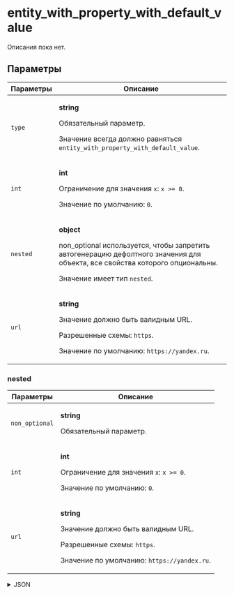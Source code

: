 # entity_with_property_with_default_value
Описания пока нет.

## Параметры
| Параметры | Описание |
| --- | --- |
| `type` | <p>**string**</p><p>Обязательный параметр.</p><p>Значение всегда должно равняться `entity_with_property_with_default_value`.</p> |
| `int` | <p>**int**</p><p>Ограничение для значения `x`: `x >= 0`.</p><p>Значение по умолчанию: `0`.</p> |
| `nested` | <p>**object**</p><p>non_optional используется, чтобы запретить автогенерацию дефолтного значения для объекта, все свойства которого опциональны.</p><p>Значение имеет тип `nested`.</p> |
| `url` | <p>**string**</p><p>Значение должно быть валидным URL.</p><p>Разрешенные схемы: `https`.</p><p>Значение по умолчанию: `https://yandex.ru`.</p> |

### nested
| Параметры | Описание |
| --- | --- |
| `non_optional` | <p>**string**</p><p>Обязательный параметр.</p> |
| `int` | <p>**int**</p><p>Ограничение для значения `x`: `x >= 0`.</p><p>Значение по умолчанию: `0`.</p> |
| `url` | <p>**string**</p><p>Значение должно быть валидным URL.</p><p>Разрешенные схемы: `https`.</p><p>Значение по умолчанию: `https://yandex.ru`.</p> |

<details>
<summary>JSON</summary>

```json
{
  type*: "entity_with_property_with_default_value",
  int: "int",
  nested: {
    int: "int",
    non_optional*: "string",
    url: "string"
  },
  url: "string"
}
```
</details>
